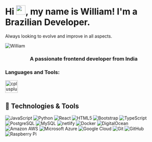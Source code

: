 <h1>Hi <img src="https://raw.githubusercontent.com/MartinHeinz/MartinHeinz/master/wave.gif" width="30px">, my name is William! I'm a Brazilian Developer.</h1>
<p>Always looking to evolve and improve in all aspects.</p>

<!--![Top Langs](https://github-readme-stats.vercel.app/api/top-langs/?username=lwtz&langs_count=3&theme=tokyonight&icon_color=6392DF) -->
![William](https://github-readme-stats.vercel.app/api?username=lwtz&show_icons=true&theme=tokyonight&icon_color=6392DF&hide=prs)

<h3 align="center">A passionate frontend developer from India</h3>


<h3 align="left">Languages and Tools:</h3>
<p align="left"> <a href="https://www.w3schools.com/cpp/" target="_blank"> <img src="https://devicons.github.io/devicon/devicon.git/icons/cplusplus/cplusplus-original.svg" alt="cplusplus" width="40" height="40"/> </a> </p>


## 🔧 Technologies & Tools
![JavaScript](https://img.shields.io/badge/-JavaScript-white?style=flat-square&logo=javascript)
![Python](https://img.shields.io/badge/-Python-white?style=flat-square&logo=Python)
![React](https://img.shields.io/badge/-React-white?style=flat-square&logo=react)
![HTML5](https://img.shields.io/badge/-HTML5-white?style=flat-square&logo=html5&logoColor=white)
![Bootstrap](https://img.shields.io/badge/-Bootstrap-white?style=flat-square&logo=bootstrap)
![TypeScript](https://img.shields.io/badge/-TypeScript-white?style=flat-square&logo=typescript)
![PostgreSQL](https://img.shields.io/badge/-PostgreSQL-white?style=flat-square&logo=postgresql)
![MySQL](https://img.shields.io/badge/-MySQL-white?style=flat-square&logo=mysql)
![netlify](https://img.shields.io/badge/-netlify-white?style=flat-square&logo=netlify)
![Docker](https://img.shields.io/badge/-Docker-white?style=flat-square&logo=docker)
![DigitalOcean](https://img.shields.io/badge/-Digital%20Ocean-white?style=flat-square&logo=digitalocean)
![Amazon AWS](https://img.shields.io/badge/Amazon%20AWS-white?style=flat-square&logo=amazon-aws)
![Microsoft Azure](https://img.shields.io/badge/Microsoft%20Azure-white?style=flat-square&logo=microsoft-azure)
![Google Cloud](https://img.shields.io/badge/Google%20Cloud-white?style=flat-square&logo=google-cloud)
![Git](https://img.shields.io/badge/-Git-white?style=flat-square&logo=git)
![GitHub](https://img.shields.io/badge/-GitHub-white?style=flat-square&logo=github)
![Raspberry Pi](https://img.shields.io/badge/-Raspberry%20Pi-white?style=flat-square&logo=Raspberry-Pi)


<!--
![](https://img.shields.io/badge/OS-Linux-informational?style=flat&logo=linux&logoColor=white&color=2bbc8a)
![](https://img.shields.io/badge/Editor-JetBrains-informational?style=flat&logo=intellij-idea&logoColor=white&color=2bbc8a)
![](https://img.shields.io/badge/Code-Python-informational?style=flat&logo=python&logoColor=white&color=2bbc8a)
![](https://img.shields.io/badge/Code-JavaScript-informational?style=flat&logo=javascript&logoColor=white&color=2bbc8a)
![](https://img.shields.io/badge/Code-PHP-informational?style=flat&logo=php&logoColor=white&color=2bbc8a)
![](https://img.shields.io/badge/Shell-Bash-informational?style=flat&logo=gnu-bash&logoColor=white&color=2bbc8a)
![](https://img.shields.io/badge/Tools-Docker-informational?style=flat&logo=docker&logoColor=white&color=2bbc8a)
![](https://img.shields.io/badge/Cloud-AWS-informational?style=flat&logo=digitalocean&logoColor=white&color=2bbc8a)
![](https://img.shields.io/badge/Cloud-Digital_Ocean-informational?style=flat&logo=digitalocean&logoColor=white&color=2bbc8a)
![](https://img.shields.io/badge/Code-Golang-informational?style=flat&logo=go&logoColor=white&color=2bbc8a)



![JavaScript](https://img.shields.io/badge/-JavaScript-black?style=flat-square&logo=javascript)
![Nodejs](https://img.shields.io/badge/-Nodejs-black?style=flat-square&logo=Node.js)
![Python](https://img.shields.io/badge/-Python-black?style=flat-square&logo=Python)
![React](https://img.shields.io/badge/-React-black?style=flat-square&logo=react)
![Java](https://img.shields.io/badge/-java-E34A86?style=flat-square&logo=java)
![C++](https://img.shields.io/badge/-C++-00599C?style=flat-square&logo=c)
![HTML5](https://img.shields.io/badge/-HTML5-E34F26?style=flat-square&logo=html5&logoColor=white)
![CSS3](https://img.shields.io/badge/-CSS3-1572B6?style=flat-square&logo=css3)
![Bootstrap](https://img.shields.io/badge/-Bootstrap-563D7C?style=flat-square&logo=bootstrap)
![TypeScript](https://img.shields.io/badge/-TypeScript-007ACC?style=flat-square&logo=typescript)
![MongoDB](https://img.shields.io/badge/-MongoDB-black?style=flat-square&logo=mongodb)
![Redis](https://img.shields.io/badge/-Redis-black?style=flat-square&logo=Redis)
![ElasticSearch](https://img.shields.io/badge/-ElasticSearch-005571?style=flat-square&logo=elasticsearch)
![GraphQL](https://img.shields.io/badge/-GraphQL-E10098?style=flat-square&logo=graphql)
![Apollo GraphQL](https://img.shields.io/badge/-Apollo%20GraphQL-311C87?style=flat-square&logo=apollo-graphql)
![PostgreSQL](https://img.shields.io/badge/-PostgreSQL-336791?style=flat-square&logo=postgresql)
![MySQL](https://img.shields.io/badge/-MySQL-black?style=flat-square&logo=mysql)
![Heroku](https://img.shields.io/badge/-Heroku-430098?style=flat-square&logo=heroku)
![Docker](https://img.shields.io/badge/-Docker-black?style=flat-square&logo=docker)
![DigitalOcean](https://img.shields.io/badge/-Digital%20Ocean-darkblue?style=flat-square&logo=digitalocean)
![Amazon AWS](https://img.shields.io/badge/Amazon%20AWS-232F3E?style=flat-square&logo=amazon-aws)
![Microsoft Azure](https://img.shields.io/badge/Microsoft%20Azure-232F7E?style=flat-square&logo=microsoft-azure)
![Google Cloud](https://img.shields.io/badge/Google%20Cloud-black?style=flat-square&logo=google-cloud)
![Git](https://img.shields.io/badge/-Git-black?style=flat-square&logo=git)
![GitHub](https://img.shields.io/badge/-GitHub-181717?style=flat-square&logo=github)
![GitLab](https://img.shields.io/badge/-GitLab-FCA121?style=flat-square&logo=gitlab)
![BitBucket](https://img.shields.io/badge/-BitBucket-darkblue?style=flat-square&logo=bitbucket)
![Raspberry Pi](https://img.shields.io/badge/-Raspberry%20Pi-C51A4A?style=flat-square&logo=Raspberry-Pi)

-->
